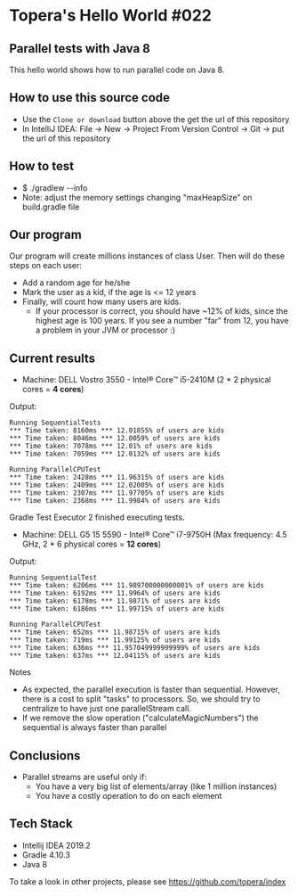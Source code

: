 # Topera's Hello World #022
## Parallel tests with Java 8
This hello world shows how to run parallel code on Java 8.

## How to use this source code
* Use the `Clone or download` button above the get the url of this repository
* In IntelliJ IDEA: File → New → Project From Version Control → Git → put the url of this repository

## How to test
* $ ./gradlew --info
* Note: adjust the memory settings changing "maxHeapSize" on build.gradle file 

## Our program
Our program will create millions instances of class User.
Then will do these steps on each user:
* Add a random age for he/she
* Mark the user as a kid, if the age is <= 12 years
* Finally, will count how many users are kids.
    * If your processor is correct, you should have ~12% of kids, since the highest age is 100 years. If you see a number "far" from 12, you have a problem in your JVM or processor :)

## Current results
* Machine: DELL Vostro 3550 - Intel® Core™ i5-2410M (2 * 2 physical cores = **4 cores**)

Output:

    Running SequentialTests
    *** Time taken: 8160ms *** 12.01855% of users are kids
    *** Time taken: 8046ms *** 12.0059% of users are kids
    *** Time taken: 7078ms *** 12.01% of users are kids
    *** Time taken: 7059ms *** 12.0132% of users are kids

    Running ParallelCPUTest
    *** Time taken: 2428ms *** 11.96315% of users are kids
    *** Time taken: 2409ms *** 12.02005% of users are kids
    *** Time taken: 2307ms *** 11.97705% of users are kids
    *** Time taken: 2368ms *** 11.9984% of users are kids

Gradle Test Executor 2 finished executing tests.


* Machine: DELL G5 15 5590 - Intel® Core™ i7-9750H (Max frequency: 4.5 GHz, 2 * 6 physical cores = **12 cores**)

Output:

    Running SequentialTest
    *** Time taken: 6206ms *** 11.989700000000001% of users are kids
    *** Time taken: 6192ms *** 11.9964% of users are kids
    *** Time taken: 6178ms *** 11.9871% of users are kids
    *** Time taken: 6186ms *** 11.99715% of users are kids

    Running ParallelCPUTest
    *** Time taken: 652ms *** 11.98715% of users are kids
    *** Time taken: 719ms *** 11.99125% of users are kids
    *** Time taken: 636ms *** 11.957049999999999% of users are kids
    *** Time taken: 637ms *** 12.04115% of users are kids



Notes
* As expected, the parallel execution is faster than sequential. However, there is a cost to split "tasks" to processors. So, we should try to centralize to have just one parallelStream call.
* If we remove the slow operation ("calculateMagicNumbers") the sequential is always faster than parallel


## Conclusions
* Parallel streams are useful only if:
    * You have a very big list of elements/array (like 1 million instances)
    * You have a costly operation to do on each element

## Tech Stack
* Intellij IDEA 2019.2
* Gradle 4.10.3
* Java 8

To take a look in other projects, please see https://github.com/topera/index

